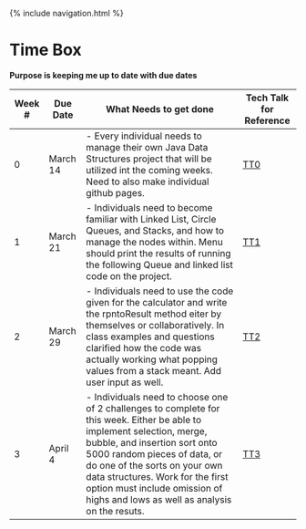 {% include navigation.html %}

# Time Box 
**Purpose is keeping me up to date with due dates**

| Week # | Due Date | What Needs to get done | Tech Talk for Reference |
| ---   | ---    | ---    | ---    |
| 0 | March 14 | - Every individual needs to manage their own Java Data Structures project that will be utilized int the coming weeks. Need to also make individual github pages.|[TT0](https://github.com/nighthawkcoders/nighthawk_csa/wiki/Tri-3:-Tech-Talk-0---Data-Structures)
| 1 | March 21 | - Individuals need to become familiar with Linked List, Circle Queues, and Stacks, and how to manage the nodes within. Menu should print the results of running the following Queue and linked list code on the project.| [TT1](https://github.com/nighthawkcoders/nighthawk_csa/wiki/Tri-3:-Tech-Talk-1:-Linked-Lists-Part-2)
| 2 | March 29| - Individuals need to use the code given for the calculator and write the rpntoResult method eiter by themselves or collaboratively. In class examples and questions clarified how the code was actually working what popping values from a stack meant. Add user input as well.| [TT2](https://github.com/nighthawkcoders/nighthawk_csa/wiki/Tri-3:-Tech-Talk-2:-Calculator)
| 3 | April 4 | - Individuals need to choose one of 2 challenges to complete for this week. Either be able to implement selection, merge, bubble, and insertion sort onto 5000 random pieces of data, or do one of the sorts on your own data structures. Work for the first option must include omission of highs and lows as well as analysis on the resuts. | [TT3](https://github.com/nighthawkcoders/nighthawk_csa/wiki/Tri-3:-Tech-Talk-3:-Sorts)